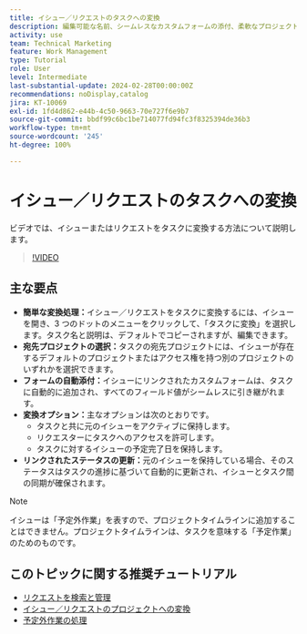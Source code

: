 ```yaml
---
title: イシュー／リクエストのタスクへの変換
description: 編集可能な名前、シームレスなカスタムフォームの添付、柔軟なプロジェクト選択、変換オプション、同期されたステータス更新により、Workfront で簡単にタスクにイシューを変換し、ワークフローを効率化します。
activity: use
team: Technical Marketing
feature: Work Management
type: Tutorial
role: User
level: Intermediate
last-substantial-update: 2024-02-28T00:00:00Z
recommendations: noDisplay,catalog
jira: KT-10069
exl-id: 1fd4d862-e44b-4c50-9663-70e727f6e9b7
source-git-commit: bbdf99c6bc1be714077fd94fc3f8325394de36b3
workflow-type: tm+mt
source-wordcount: '245'
ht-degree: 100%

---
```


# イシュー／リクエストのタスクへの変換

ビデオでは、イシューまたはリクエストをタスクに変換する方法について説明します。

>[!VIDEO](https://video.tv.adobe.com/v/3445431/?quality=12&learn=on&enablevpops=1&captions=jpn)

## 主な要点

* **簡単な変換処理：**&#x200B;イシュー／リクエストをタスクに変換するには、イシューを開き、3 つのドットのメニューをクリックして、「タスクに変換」を選択します。タスク名と説明は、デフォルトでコピーされますが、編集できます。
* **宛先プロジェクトの選択：**&#x200B;タスクの宛先プロジェクトには、イシューが存在するデフォルトのプロジェクトまたはアクセス権を持つ別のプロジェクトのいずれかを選択できます。
* **フォームの自動添付：**&#x200B;イシューにリンクされたカスタムフォームは、タスクに自動的に追加され、すべてのフィールド値がシームレスに引き継がれます。
* **変換オプション：**&#x200B;主なオプションは次のとおりです。
   * タスクと共に元のイシューをアクティブに保持します。
   * リクエスターにタスクへのアクセスを許可します。
   * タスクに対するイシューの予定完了日を保持します。
* **リンクされたステータスの更新：**&#x200B;元のイシューを保持している場合、そのステータスはタスクの進捗に基づいて自動的に更新され、イシューとタスク間の同期が確保されます。


>[!NOTE]
>
>イシューは「予定外作業」を表すので、プロジェクトタイムラインに追加することはできません。プロジェクトタイムラインは、タスクを意味する「予定作業」のためのものです。

## このトピックに関する推奨チュートリアル

* [リクエストを検索と管理](/help/manage-work/issues-requests/find-requests.md)
* [イシュー／リクエストのプロジェクトへの変換](/help/manage-work/issues-requests/create-a-project-from-a-request.md)
* [予定外作業の処理](/help/manage-work/issues-requests/handle-unplanned-work.md)

